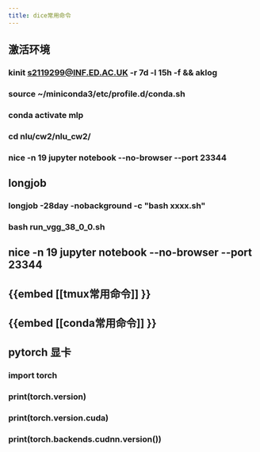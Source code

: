 ```yaml
---
title: dice常用命令
---
```


## 激活环境
### kinit s2119299@INF.ED.AC.UK -r 7d -l 15h -f && aklog
### source ~/miniconda3/etc/profile.d/conda.sh
### conda activate mlp
### cd nlu/cw2/nlu_cw2/
### nice -n 19 jupyter notebook --no-browser --port 23344
## longjob
### longjob -28day -nobackground -c "bash xxxx.sh"
### bash run_vgg_38_0_0.sh
## nice -n 19 jupyter notebook --no-browser --port 23344
## {{embed [[tmux常用命令]] }}
## {{embed [[conda常用命令]] }}
## pytorch 显卡
### import torch
### print(torch.__version__)
### print(torch.version.cuda)
### print(torch.backends.cudnn.version())
##
